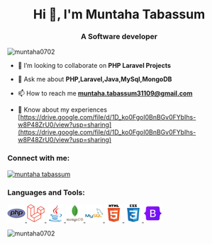 <h1 align="center">Hi 👋, I'm Muntaha Tabassum</h1>
<h3 align="center">A Software developer</h3>

<p align="left"> <img src="https://komarev.com/ghpvc/?username=muntaha0702&label=Profile%20views&color=0e75b6&style=flat" alt="muntaha0702" /> </p>


- 👯 I’m looking to collaborate on **PHP Laravel Projects**

- 💬 Ask me about **PHP,Laravel,Java,MySql,MongoDB**

- 📫 How to reach me **muntaha.tabassum31109@gmail.com**

- 📄 Know about my experiences [https://drive.google.com/file/d/1D_ko0Fgol0BnBGv0FYbIhs-w8P48ZrU0/view?usp=sharing](https://drive.google.com/file/d/1D_ko0Fgol0BnBGv0FYbIhs-w8P48ZrU0/view?usp=sharing)

<h3 align="left">Connect with me:</h3>
<p align="left">
<a href="https://linkedin.com/in/muntaha tabassum" target="blank"><img align="center" src="https://raw.githubusercontent.com/rahuldkjain/github-profile-readme-generator/master/src/images/icons/Social/linked-in-alt.svg" alt="muntaha tabassum" height="30" width="40" /></a>
</p>

<h3 align="left">Languages and Tools:</h3>
<p align="left">
  <a href="https://www.php.net" target="_blank" rel="noreferrer">
    <img src="https://raw.githubusercontent.com/devicons/devicon/master/icons/php/php-original.svg" alt="PHP" width="40" height="40"/>
  </a>
  <a href="https://laravel.com" target="_blank" rel="noreferrer">
    <img src="https://raw.githubusercontent.com/devicons/devicon/master/icons/laravel/laravel-original.svg" alt="Laravel" width="40" height="40"/>
  </a>
  <a href="https://www.java.com" target="_blank" rel="noreferrer">
    <img src="https://raw.githubusercontent.com/devicons/devicon/master/icons/java/java-original.svg" alt="Java" width="40" height="40"/>
  </a>
  <a href="https://www.mongodb.com" target="_blank" rel="noreferrer">
    <img src="https://raw.githubusercontent.com/devicons/devicon/master/icons/mongodb/mongodb-original-wordmark.svg" alt="MongoDB" width="40" height="40"/>
  </a>
  <a href="https://www.mysql.com" target="_blank" rel="noreferrer">
    <img src="https://raw.githubusercontent.com/devicons/devicon/master/icons/mysql/mysql-original-wordmark.svg" alt="MySQL" width="40" height="40"/>
  </a>
  <a href="https://www.w3.org/html/" target="_blank" rel="noreferrer">
    <img src="https://raw.githubusercontent.com/devicons/devicon/master/icons/html5/html5-original-wordmark.svg" alt="HTML5" width="40" height="40"/>
  </a>
  <a href="https://www.w3.org/Style/CSS/" target="_blank" rel="noreferrer">
    <img src="https://raw.githubusercontent.com/devicons/devicon/master/icons/css3/css3-original-wordmark.svg" alt="CSS3" width="40" height="40"/>
  </a>
  <a href="https://getbootstrap.com" target="_blank" rel="noreferrer">
    <img src="https://raw.githubusercontent.com/devicons/devicon/master/icons/bootstrap/bootstrap-original.svg" alt="Bootstrap" width="40" height="40"/>
  </a>
</p>


<p><img align="left" src="https://github-readme-stats.vercel.app/api/top-langs?username=muntaha0702&show_icons=true&locale=en&layout=compact" alt="muntaha0702" /></p>
